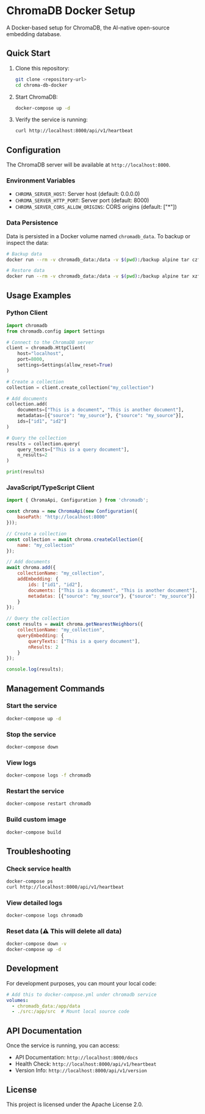 # ChromaDB Docker Setup

A Docker-based setup for ChromaDB, the AI-native open-source embedding database.

## Quick Start

1. Clone this repository:
   ```bash
   git clone <repository-url>
   cd chroma-db-docker
   ```

2. Start ChromaDB:
   ```bash
   docker-compose up -d
   ```

3. Verify the service is running:
   ```bash
   curl http://localhost:8000/api/v1/heartbeat
   ```

## Configuration

The ChromaDB server will be available at `http://localhost:8000`.

### Environment Variables

- `CHROMA_SERVER_HOST`: Server host (default: 0.0.0.0)
- `CHROMA_SERVER_HTTP_PORT`: Server port (default: 8000)
- `CHROMA_SERVER_CORS_ALLOW_ORIGINS`: CORS origins (default: ["*"])

### Data Persistence

Data is persisted in a Docker volume named `chromadb_data`. To backup or inspect the data:

```bash
# Backup data
docker run --rm -v chromadb_data:/data -v $(pwd):/backup alpine tar czf /backup/chromadb-backup.tar.gz -C /data .

# Restore data
docker run --rm -v chromadb_data:/data -v $(pwd):/backup alpine tar xzf /backup/chromadb-backup.tar.gz -C /data
```

## Usage Examples

### Python Client

```python
import chromadb
from chromadb.config import Settings

# Connect to the ChromaDB server
client = chromadb.HttpClient(
    host="localhost",
    port=8000,
    settings=Settings(allow_reset=True)
)

# Create a collection
collection = client.create_collection("my_collection")

# Add documents
collection.add(
    documents=["This is a document", "This is another document"],
    metadatas=[{"source": "my_source"}, {"source": "my_source"}],
    ids=["id1", "id2"]
)

# Query the collection
results = collection.query(
    query_texts=["This is a query document"],
    n_results=2
)

print(results)
```

### JavaScript/TypeScript Client

```javascript
import { ChromaApi, Configuration } from 'chromadb';

const chroma = new ChromaApi(new Configuration({
    basePath: "http://localhost:8000"
}));

// Create a collection
const collection = await chroma.createCollection({
    name: "my_collection"
});

// Add documents
await chroma.add({
    collectionName: "my_collection",
    addEmbedding: {
        ids: ["id1", "id2"],
        documents: ["This is a document", "This is another document"],
        metadatas: [{"source": "my_source"}, {"source": "my_source"}]
    }
});

// Query the collection
const results = await chroma.getNearestNeighbors({
    collectionName: "my_collection",
    queryEmbedding: {
        queryTexts: ["This is a query document"],
        nResults: 2
    }
});

console.log(results);
```

## Management Commands

### Start the service
```bash
docker-compose up -d
```

### Stop the service
```bash
docker-compose down
```

### View logs
```bash
docker-compose logs -f chromadb
```

### Restart the service
```bash
docker-compose restart chromadb
```

### Build custom image
```bash
docker-compose build
```

## Troubleshooting

### Check service health
```bash
docker-compose ps
curl http://localhost:8000/api/v1/heartbeat
```

### View detailed logs
```bash
docker-compose logs chromadb
```

### Reset data (⚠️ This will delete all data)
```bash
docker-compose down -v
docker-compose up -d
```

## Development

For development purposes, you can mount your local code:

```yaml
# Add this to docker-compose.yml under chromadb service
volumes:
  - chromadb_data:/app/data
  - ./src:/app/src  # Mount local source code
```

## API Documentation

Once the service is running, you can access:
- API Documentation: `http://localhost:8000/docs`
- Health Check: `http://localhost:8000/api/v1/heartbeat`
- Version Info: `http://localhost:8000/api/v1/version`

## License

This project is licensed under the Apache License 2.0.
